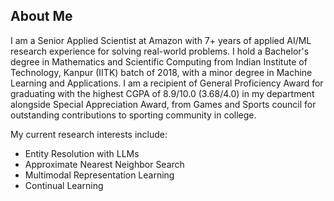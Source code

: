 ## About Me

I am a Senior Applied Scientist at Amazon with 7+ years of applied AI/ML research experience for solving real-world problems. I hold a Bachelor's degree in Mathematics and Scientific Computing from Indian Institute of Technology, Kanpur (IITK) batch of 2018, with a minor degree in Machine Learning and Applications. I am a recipient of General Proficiency Award for graduating with the highest CGPA of 8.9/10.0 (3.68/4.0) in my department alongside Special Appreciation Award, from Games and Sports council for outstanding contributions to sporting community in college.

My current research interests include:
- Entity Resolution with LLMs
- Approximate Nearest Neighbor Search
- Multimodal Representation Learning
- Continual Learning
